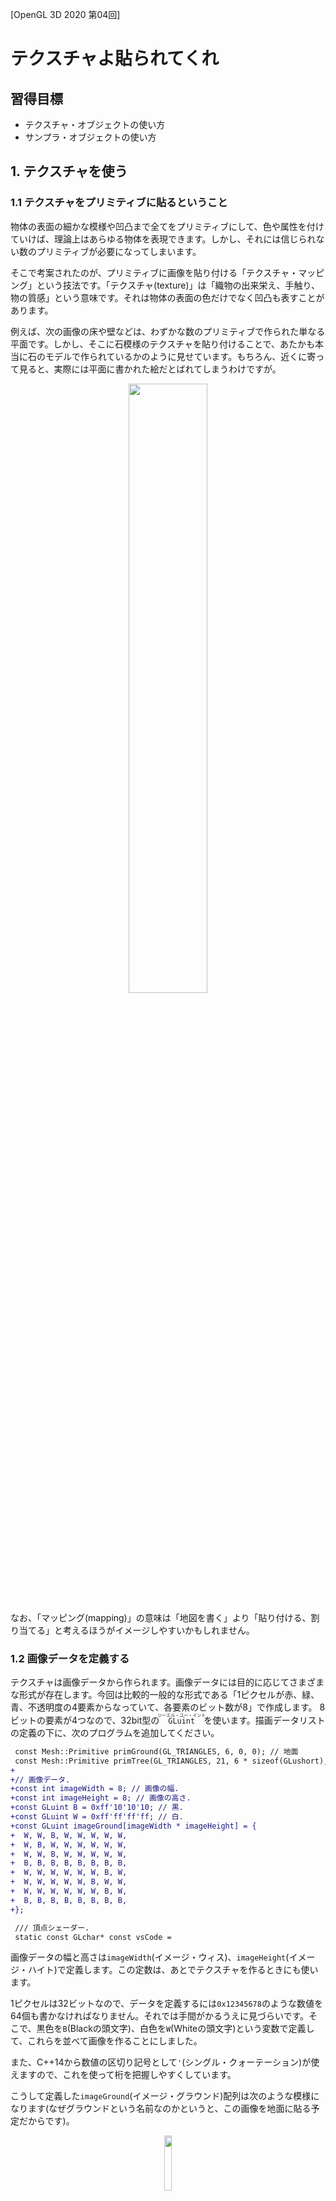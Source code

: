 [OpenGL 3D 2020 第04回]

# テクスチャよ貼られてくれ

## 習得目標

* テクスチャ・オブジェクトの使い方
* サンプラ・オブジェクトの使い方

## 1. テクスチャを使う

### 1.1 テクスチャをプリミティブに貼るということ

物体の表面の細かな模様や凹凸まで全てをプリミティブにして、色や属性を付けていけば、理論上はあらゆる物体を表現できます。しかし、それには信じられない数のプリミティブが必要になってしまいます。

そこで考案されたのが、プリミティブに画像を貼り付ける「テクスチャ・マッピング」という技法です。「テクスチャ(texture)」は「織物の出来栄え、手触り、物の質感」という意味です。それは物体の表面の色だけでなく凹凸も表すことがあります。

例えば、次の画像の床や壁などは、わずかな数のプリミティブで作られた単なる平面です。しかし、そこに石模様のテクスチャを貼り付けることで、あたかも本当に石のモデルで作られているかのように見せています。もちろん、近くに寄って見ると、実際には平面に書かれた絵だとばれてしまうわけですが。

<div style="text-align: center;width: 100%;">
<img src="images/04_textured_image.jpg" style="width:50%; margin-left:auto; margin-right:auto"/>
</div>

なお、「マッピング(mapping)」の意味は「地図を書く」より「貼り付ける、割り当てる」と考えるほうがイメージしやすいかもしれません。

### 1.2 画像データを定義する

テクスチャは画像データから作られます。画像データには目的に応じてさまざまな形式が存在します。今回は比較的一般的な形式である「1ピクセルが赤、緑、青、不透明度の4要素からなっていて、各要素のビット数が8」で作成します。
8ビットの要素が4つなので、32bit型の<ruby>`GLuint`<rt>ジーエル・ユー・イント</rt></rubh>を使います。描画データリストの定義の下に、次のプログラムを追加してください。

```diff
 const Mesh::Primitive primGround(GL_TRIANGLES, 6, 0, 0); // 地面
 const Mesh::Primitive primTree(GL_TRIANGLES, 21, 6 * sizeof(GLushort), 4); // 木
+
+// 画像データ.
+const int imageWidth = 8; // 画像の幅.
+const int imageHeight = 8; // 画像の高さ.
+const GLuint B = 0xff'10'10'10; // 黒.
+const GLuint W = 0xff'ff'ff'ff; // 白.
+const GLuint imageGround[imageWidth * imageHeight] = {
+  W, W, B, W, W, W, W, W,
+  W, B, W, W, W, W, W, W,
+  W, W, B, W, W, W, W, W,
+  B, B, B, B, B, B, B, B,
+  W, W, W, W, W, W, B, W,
+  W, W, W, W, W, B, W, W,
+  W, W, W, W, W, W, B, W,
+  B, B, B, B, B, B, B, B,
+};

 /// 頂点シェーダー.
 static const GLchar* const vsCode =
```

画像データの幅と高さは`imageWidth`(イメージ・ウィス)、`imageHeight`(イメージ・ハイト)で定義します。この定数は、あとでテクスチャを作るときにも使います。

1ピクセルは32ビットなので、データを定義するには`0x12345678`のような数値を64個も書かなければなりません。それでは手間がかるうえに見づらいです。そこで、黒色を`B`(Blackの頭文字)、白色を`W`(Whiteの頭文字)という変数で定義して、これらを並べて画像を作ることにしました。

また、C++14から数値の区切り記号として`'`(シングル・クォーテーション)が使えますので、これを使って桁を把握しやすくしています。

こうして定義した`imageGround`(イメージ・グラウンド)配列は次のような模様になります(なぜグラウンドという名前なのかというと、この画像を地面に貼る予定だからです)。

<div style="text-align: center;width: 100%;">
<img src="images/04_first_texture.png" style="width:15%; margin-left:auto; margin-right:auto"/>
</div>

プログラムの画像データに対して、上下が逆さまになっていることに気づいたでしょうか？　OpenGLの画像データは下から上に向かって定義します。しかし、プログラムでは上から下に向かって書かざるを得ないため、逆さまになってしまいます。

<div style="page-break-after: always"></div>

## 2. テクスチャ作成関数を定義する

### 2.1 <ruby>CreateImage2D<rt>クリエイト・イメージ・ツーディ</rt></ruby>を宣言する

それでは、画像データをテクスチャとして使えるようにしていきましょう。テクスチャを作成する関数は`CreateImage2D`(クリエイト・イメージ・ツーディ)という名前にします。`GLContext.h`を開き、次のプログラムを追加してください。

```diff
 GLuint CreateVertexArray(GLuint vboPosition, GLuint vboColor, GLuint ibo);
 GLuint CreateProgram(GLenum type, const GLchar* code);
 GLuint CreatePipeline(GLuint vp, GLuint fp);
+GLuint CreateImage2D(GLsizei width, GLsizei height, const void* data);

 } // namespace GLContext

 #endif // GLCONTEXT_H_INCLUDED
```

テクスチャの作成にはさまざまな情報が必要ですが、そのすべてを引数で指定するのは現実的ではありません。今回は、画像の幅、画像の高さ、画像データの3つを引数で指定できるようにして、残りの情報は関数の中で設定することにしました。

### 2.2 <ruby>CreateImage2D<rt>クリエイト・イメージ・ツーディ</rt></ruby>を定義する

テクスチャ作成関数は少し長いので、ちょっとずつ実装していきます。最初はコメントと雛形から書いていきましょう。`GLContext.cpp`を開き、`CreatePipeline`関数の定義の下に、次のプログラムを追加してください。

```diff
     glDeleteProgramPipelines(1, &id);
     return 0;
   }
   return id;
 }
+
+/**
+* 2Dテクスチャを作成する.
+*
+* @param width   画像の幅(ピクセル数).
+* @param height  画像の高さ(ピクセル数).
+* @param data    画像データのアドレス.
+*
+* @retval 0以外  作成したテクスチャ・オブジェクトのID.
+* @retval 0      テクスチャの作成に失敗.
+*/
+GLuint CreateImage2D(GLsizei width, GLsizei height, const void* data)
+{
+  GLuint id;
+
+  return id;
+}

 } // namespace GLContext
```

それではテクスチャ作成プログラムを書いていきましょう。テクスチャの作成は以下の4つの手順で行います。

1. テクスチャ・オブジェクトを作成する。
2. テクスチャ用のGPUメモリを確保する。
3. テクスチャデータをGPUメモリにコピーする。
4. テクスチャのパラメータを設定する。

`1.`の「テクスチャ・オブジェクトの作成」は、`glCreateTextures`(ジーエル・クリエイト・テクスチャーズ)関数で行います。`2.`の「GPUメモリの確保」は、`glTextureStorage2D`(ジーエル・テクスチャ・ストレージ・ツーディ)関数で行います。`CreateImage2D`関数の定義に次のプログラムを追加してください。

```diff
 GLuint CreateImage2D(GLsizei width, GLsizei height, const void* data)
 {
   GLuint id;
+
+  // テクスチャ・オブジェクトを作成し、GPUメモリを確保する.
+  glCreateTextures(GL_TEXTURE_2D, 1, &id);
+  glTextureStorage2D(id, 1, GL_RGBA8, width, height);

   return id;
 }
```

<p><code class="tnmai_code"><strong>【書式】</strong><br>
void glCreateTextures(テクスチャの種類, 作成する数,<br>
&emsp;テクスチャ・オブジェクトIDを格納する変数のアドレス);
</code></p>

`glCreateTextures`は指定した種類のテクスチャ・オブジェクトを作成します。`glCreateBuffers`や`glCreateVertexArrays`などと同じく、一度に複数のオブジェクトを作成できます。

テクスチャの種類には様々なものが指定できますが、本テキストで使うテクスチャの種類は`GL_TEXTURE_2D`だけです。よく使われるテクスチャの種類を以下に示します。

定数名|内容
---|---
<ruby>GL_TEXTURE_1D<rt>ジーエル・テクスチャ・ワンディ</rt></rubh>|一次元画像
<ruby>GL_TEXTURE_2D<rt>ジーエル・テクスチャ・ツーディ</rt></rubh>|二次元画像
<ruby>GL_TEXTURE_3D<rt>ジーエル・テクスチャ・スリーディ</rt></rubh>|三次元画像
<ruby>GL_TEXTURE_CUBE_MAP<rt>ジーエル・テクスチャ・キューブ・マップ</rt></rubh>|キューブマップ画像
<ruby>GL_TEXTURE_2D_ARRAY<rt>ジーエル・テクスチャ・ツーディ・アレイ</rt></rubh>|二次元画像の配列
<ruby>GL_TEXTURE_BUFFER<rt>ジーエル・テクスチャ・バッファ</rt></rubh>|数値を格納するテクスチャ

テクスチャにはここに挙げた以外にも様々な種類があります。詳しくは`https://www.khronos.org/opengl/wiki/Texture#Theory`を参照してください。

<p><code class="tnmai_code"><strong>【書式】</strong><br>
void glTextureStorage2D(テクスチャ・オブジェクトID, 作成するレベル数,<br>
&emsp;内部イメージ形式, テクスチャの幅, テクスチャの高さ);
</code></p>

`glTextureStorage2D`はGPUメモリを確保し、テクスチャ・オブジェクトに割り当てます。必要なメモリ量は引数から自動的に計算されます。

「作成するレベル数」は、テクスチャが持つ「ミップマップ・レベルの枚数」です。ミップマップ(MIP map)というのは「オブジェクトとカメラの距離に応じて大きさの違うテクスチャを使い分ける機能」のことです。

プリミティブが遠くに表示される場合、そこに貼り付けた画像も縮小されます。しかし、画像の縮小はとても時間のかかる処理なので、ゲームなどでは使い物になりません。

しかし、実際のGPUは確かに非常に素早く縮小をやってのけています。実は、GPUは1/2の縮小までなら高速かつ正しく縮小できるように作られているのです。そのかわり、1/2より小さくなる場合は縮小っぽく見える処理でごまかします。そのため、あまり綺麗な見た目にはなりません。

MIPMAPは、事前に1/2, 1/4, 1/8,...のサイズに縮小した画像を用意しておくことで、どんなサイズでも正確に縮小できるようにします。また、遠距離の物体に対して巨大なテクスチャを読み込む必要がなくなるため、GPUが処理に使う時間も短くなります。

MIPMAPはレベル0が最も距離が近い場合で、数字が大きくなるほどより遠い場合に使われるテクスチャとなります。レベルの最大値はハードウェアやドライバによって違いますが、8か16が多いです。

>**【MIPってどういう意味？】**<br>
>MIPはラテン語の「*multum in parvo*」の略称です。これは「小さな入れ物に、たくさんの物が入っている」というような意味だそうです。

「内部イメージ形式」は、画像データがどのようにGPUメモリに格納されるかを指定します。よく使われる形式を以下に示します。

定数名|意味
:-:|---
<ruby>GL_R8<rt>ジーエル・アール・はち</rt></ruby>|8bitの赤成分のみ
<ruby>GL_RGBA8<rt>ジーエル・アールジービーエー・はち</rt></ruby>|それぞれ8bitの赤緑青および透明度の4成分
<ruby>GL_RGBA16F<rt>ジーエル・アールジービーエー・じゅうろく・エフ</rt></ruby>|それぞれ16bit浮動小数点数の赤緑青および透明度の4成分
<ruby>GL_RGB565<rt>ジーエル・アールジービー・ごーろくご</rt></ruby>|5bitの赤、6bitの緑、5bitの青の3成分

なお、一部の色成分だけを格納する形式を指定した場合、格納されない色成分を読み出した結果は0になります。例えば`GL_R8`を指定すると、赤成分だけを持つテクスチャが作られます。このテクスチャから緑や青成分を読み出すと、常に`0.0`になるということです。

`GL_R8`は、白黒画像を扱うために使われます。赤い画像を扱えないわけではありませんが、`GL_G8`や`GL_B8`がなく、`GL_RG8`があることからも、`GL_R8`が単に1成分の画像を表していることが分かるでしょう。また、現実の世界では真っ赤に見えるものでも、わずかに他の色成分が混じっています。そのため、赤い物体であっても`GL_RGBA8`などのほうが適しています。

その他のさまざまな内部イメージ形式について、詳しくは`https://www.khronos.org/opengl/wiki/Image_Format`を参照してください。

「テクスチャの幅」と「テクスチャの高さ」は、テクスチャの縦と横のピクセル数です。今回は画像と同じにしています。最小値は`1`です。最大値は実行環境によって違いますが、OpenGL 4.0までは少なくとも`1024`、OpenGL 4.1以降は少なくとも`16384`が保証されています。

>**【数字の英語読みと日本語読み】**<br>
>英語のほうが発音が長くなる傾向があるため、数字部分に限っては日本語で読まれることが多いです。しかし、1D,2D,3Dについては、慣習的にワンディ、ツーディ、スリーディと発音されることが多いようです。とはいえ、いちディ、にーディ、さんディでも全く問題はありません。要は相手に通じればいいのです。

### 2.3 GPUメモリに画像データを転送する

テクスチャ・オブジェクトを作成しGPUメモリを確保したら、そこに画像データを転送します。これには`glTextureSubImage2D`(ジーエル・テクスチャ・サブ・イメージ・ツーディ)関数を使います。

```diff
   // テクスチャ・オブジェクトを作成し、GPUメモリを確保する.
   glCreateTextures(GL_TEXTURE_2D, 1, &id);
   glTextureStorage2D(id, 1, GL_RGBA8, width, height);
+
+  // GPUメモリにデータを転送する.
+  glTextureSubImage2D(id, 0, 0, 0, width, height, GL_RGBA, GL_UNSIGNED_BYTE, data);
+  const GLenum result = glGetError();
+  if (result != GL_NO_ERROR) {
+    std::cerr << "[エラー]" << __func__ << "テクスチャの作成に失敗\n";
+    glDeleteTextures(1, &id);
+    return 0;
+  }

   return id;
 }
```

<p><code class="tnmai_code"><strong>【書式】</strong><br>
void glTextureSubImage2D(テクスチャ・オブジェクトID, 転送先レベル,<br>
&emsp;転送先X座標, 転送先Y座標, 転送データの幅, 転送データの高さ,<br>
&emsp;ピクセル形式, データの型, データのアドレス);
</code></p>

やたらとたくさんの引数を持つ関数ですが、言っていることは「「幅、高さ、画像形式、データの型」で定義されたデータを、テクスチャの「レベル、転送先X, Y座標」の位置にコピーせよ」という意味です。

例えば`glTextureStorage2D(id, 4, GL_RGBA8, 800, 600);`という引数でGPUメモリを確保したとします(緑の四角)。そこに`glTextureSubImage2D(id, 0, 200, 50, 500, 400, GL_RGBA, GL_UNSIGNED_BYTE, data);`という引数でデータを転送した場合、そのデータは下図のように転送されます(赤の四角)。

<div style="text-align: center;width: 100%;">
<img src="images/04_gltexturesubimage2d.png" style="width:60%; margin-left:auto; margin-right:auto"/>
<div>[800x600のテクスチャの(200, 50)の位置に、500x400の画像を転送]</div>
</div>

「ピクセル形式」はデータに格納されている「色の種類と順序」を指定します。例えば、赤緑青の順で成分が格納されている場合は`GL_RGB`(ジーエル・アールジービー)を指定します。赤成分のみのデータの場合は`GL_RED`(ジーエル・レッド)を指定します。詳しくは`https://www.khronos.org/opengl/wiki/Pixel_Transfer#Pixel_format`を参照してください。

ピクセル形式と内部イメージ形式が異なる場合、OpenGLはピクセル形式を内部イメージ形式に変換してGPUメモリにコピーします。

>**【内部イメージ形式とピクセル形式、似て非なるもの】**<br>
>「ピクセル形式」は、GPUメモリを確保するときに出てきた「内部イメージ形式」とよく似ています。しかし、両者はまったく異なる意味で使われます。間違えやすいので注意してください。とはいえ、多くの場合はほぼ同じ形式を指定することになります。<br>
>また、歴史的な理由で内部イメージ形式には、ピクセル形式と同じ定数を指定することが出来てしまいます。しかし、内部イメージ形式には常に`GL_RGBA8`のように末尾にサイズの付いた定数(あるいは圧縮形式の定数)を使ってください。そうすれば、ピクセル形式と混同することを避けられるでしょう。

「データの型」という引数は、転送元の(CPUメモリにある)画像が、どのように色を格納しているかを指定します。基本的には「各色成分の大きさ」を指定しますが、特殊な格納形式の場合は対応する定数を指定します。

例えば画像データの色成分が各色8ビット(=1バイト)で格納されている(一般的な画像の)場合、`GL_UNSIGNED_BYTE`を指定します。色成分が各色5ビットで、それを16ビット(=2バイト)に結合した値が格納されている場合は、`GL_UNSIGNED_SHORT_5_5_5_1`を指定します。詳しくは`https://www.khronos.org/opengl/wiki/Pixel_Transfer#Pixel_type`を参照してください。

データを転送したあとは、`glGetError`関数でエラーチェックを行います。エラー自体はデバッグ出力機能で検出できますが、エラーの有無で処理を分けたいときは自分で調べる必要があります。

`glGetError`は、エラーがなければ`GL_NO_ERROR`を返します。ということは、エラーが起きたときは「それ以外」が返されるわけです。だから、`result != GL_NO_ERROR`の場合にエラー処理を行うようにしています。

エラーが起きたときは、作成したテクスチャ・オブジェクトを削除しなくてはなりません。これには`glDeleteTextures`(ジーエル・デリート・テクスチャーズ)関数を使います。

<p><code class="tnmai_code"><strong>【書式】</strong><br>
void glDeleteTextures(削除する数,<br>
&emsp;テクスチャ・オブジェクトIDを格納する変数のアドレス);
</code></p>

テクスチャを削除したら`0`を返して終了します。バッファ・オブジェクトと同様に、`0`は「テクスチャ・オブジェクトがない」ことを示すからです。

これで`CreateImage2D`関数は完成です。

>**【デフォルト・テクスチャに手を出すな！】**<br>
>実は、テクスチャ・オブジェクトID`0`には、OpenGLを初期化したときに自動的にテクスチャ・オブジェクトが割り当てられます(このテクスチャのことを「デフォルト・テクスチャ」といいます)。ですから厳密には「オブジェクトがない」という状態はありえません。デフォルト・テクスチャは、プリミティブごとにひとつのテクスチャしか使えなかったOpenGL 1.0時代の名残です。<br>
>デフォルト・テクスチャは特別扱いされていて、`glDeleteTextures`でも削除できません。また、他の`glCreate`系関数と同様に、`glCreateTextures`関数も絶対に`0`を返しません。しかし、それ以外はあらゆる操作を受け付けます。`0`を「テクスチャが設定されていないことを示す数値」として適切に使うために、デフォルト・テクスチャに何かを設定するべきではありません。

<div style="page-break-after: always"></div>

## 3. テクスチャの表示

### 3.1 テクスチャオブジェクトを作成する

`CreateImage2D`を使ってテクスチャオブジェクトを作成していきます。`uniform`変数`matMVP`の位置を定義するプログラムの下に、次のプログラムを追加してください。

```diff
   // uniform変数の位置.
   const GLint locMatMVP = 0;
+
+  const GLuint texGround =
+    GLContext::CreateImage2D(imageWidth, imageHeight, imageGround);
+  if (!texGround) {
+    return 1;
+  }

   // メインループ.
   while (!glfwWindowShouldClose(window)) {
```

地面用のテクスチャにする予定なので、変数名は`texGround`(テックス・グラウンド)としました。これでテクスチャオブジェクトの作成は完了です。

### 3.2 テクスチャオブジェクトを削除する

作成したテクスチャオブジェクトは、不要になったら削除しなければなりません。後始末をするプログラムに、次のプログラムを追加してください。

```diff
     glfwSwapBuffers(window);
   }

   // 後始末.
+  glDeleteTextures(1, &texGround);
   glDeleteProgramPipelines(1, &pipeline);
   glDeleteProgram(fp);
   glDeleteProgram(vp);
```

テクスチャオブジェクトを削除するには、`CreateImage2D`関数でも使った`glDeleteTextures`を使います。

### 3.4 サンプラとテクスチャ・イメージ・ユニット

OpenGLは作成したテクスチャオブジェクトを自動的に使ってくれたりはしません。テクスチャを使うようにシェーダを書き換える必要があります。`GLSL`でテクスチャを扱うには、テクスチャを選択する`sampler`(サンプラ)型と、テクスチャから色を取得する`texture`(テクスチャ)関数を使います。

テクスチャの種類に応じてさまざまなサンプラが存在します。今回扱うのは2Dテクスチャなので、`sampler2D`(サンプラ・ツーディ)を使います。1Dテクスチャなら`sampler1D`、3Dテクスチャなら`sampler3D`というように、テクスチャの種類によって使えるサンプラ型が決められています。間違ったサンプラ型を指定するとテクスチャを読み込めません。

サンプラ変数の名前は`texColor`(テックス・カラー)とします(`tex`は`texture`の短縮形)。それでは、フラグメント・シェーダに次のプログラムを追加してください。

```diff
 static const GLchar* const fsCode =
   "#version 450 \n"
   "layout(location=0) in vec4 inColor; \n"
   "out vec4 fragColor; \n"
+  "layout(binding=0) uniform sampler2D texColor; \n"
   "void main() { \n"
-  "  fragColor = inColor; \n"
+  "  fragColor = inColor * texture(texColor, gl_FragCoord.xy * 0.01); \n"
   "}";
```

サンプラは`uniform`変数でなければなりません。また、レイアウト修飾子には、`location`ではなく`binding`(バインディング)修飾子を書きます。`binding`修飾子は「テクスチャ・イメージ・ユニット」のユニット番号を指定します。

「テクスチャ・イメージ・ユニット」はOpenGLコンテキストの一部で、テクスチャとサンプラの割り当てを管理しています。サンプラ、テクスチャ、そしてテクスチャ・イメージ・ユニットは次の図のように接続されます。

<div style="text-align: center;width: 100%;">
<img src="images/04_texture_image_unit.png" style="width:66%; margin-left:auto; margin-right:auto"/>
</div>

この図では、テクスチャAはユニット0を通じてサンプラXに割り当てられ、テクスチャBはユニット4を通じてサンプラYに割り当てられます。同様に、テクスチャCとサンプラZはユニット1を通じてつながっています。

同じテクスチャを複数のユニットに割り当てることができます。また、同じユニットに複数のサンプラを割り当てることもできます。例えば、テクスチャAをユニット0とユニット1に割り当て、ユニット0にはサンプラXとZを、ユニット1にはサンプラYを割り当てる、ということも可能です。

### 3.5 テクスチャから色を読み取る

<p><code class="tnmai_code"><strong>【書式】</strong><br>
vec4 texture(サンプラ, テクスチャ座標);
</code></p>

`texture`関数は、「サンプラ」に割り当てられたテクスチャから、「テクスチャ座標」の位置にある色を読み取ります。テクスチャ座標には`gl_FragCoord`(ジーエル・フラグ・コード)変数を使います。

`gl_FragCoord`は`vec4`型の`in`変数で、`gl_Position`と同じく`GLSL`で用途が決められています。この変数は`GLSL`が自動的に定義してくれるので、`gl_Position`のように自分で定義する必要はありません。

`gl_FragCoord`には、スクリーン座標系においてピクセルが描かれる位置が格納されます。スクリーン座標系なので原点(0, 0)は左下、画面サイズは1280x720なので右上が(1279, 719)になります。

#### スウィズリング

`vec4`など`GLSL`のベクトル型には「スウィズリング」という機能があります。`.`(ピリオド)に続いて`x`, `y`, `z`, `w`を書くことで、一部の要素だけを取り出したり、順序を入れ替えて取り出すことができます。上記のプログラムでは`gl_FragCoord`変数をテクスチャ座標として使うために、xy要素を2要素ベクトル(つまり`vec2`型)として取り出しています。

#### ベクトルの乗算

ベクトル型の乗算は、以下に示すように、お互いの要素を個別に乗算した結果になります。

>  ```c++
>  vec4 a = vec4(1, 2, 3, 4);
>  vec4 b = vec4(8, 7, 6, 5);
>  vec4 c = a * b;
>  vec4 d;
>  d.x = a.x * b.x;
>  d.y = a.y * b.y;
>  d.z = a.z * b.z;
>  d.w = a.w * b.w;
>  //この時点で変数cとdの値は等しい
>  ```

乗算だけでなく四則演算は全てこのルールで動作します。上記のプログラムでは、頂点カラーとテクスチャカラーを合成するために乗算を使っています。

### 3.7 テクスチャをテクスチャ・イメージ・ユニットに割り当てる

テクスチャを表示するための最後の仕事は、テクスチャをテクスチャ・イメージ・ユニットに割り当てる作業です。地面を表示するプログラムに、次のプログラムを追加してください。

```diff
     // 地面を描画.
     {
       const glm::mat4 matModel = glm::mat4(1);
       const glm::mat4 matMVP = matProj * matView * matModel;
       glProgramUniformMatrix4fv(vp, locMatMVP, 1, GL_FALSE, &matMVP[0][0]);
+      glBindTextureUnit(0, texGround);
       primGround.Draw();
     }
```

<p><code class="tnmai_code"><strong>【書式】</strong><br>
void glBindTextureUnit(ユニット番号, テクスチャオブジェクトID);
</code></p>

`glBindTextureUnit`関数を使うと、指定したテクスチャを「ユニット番号」に対応するテクスチャ・イメージ・ユニットに割り当てます。

プログラムが書けたらビルドして実行してください。以下ような画像が表示されたら成功です。

<div style="text-align: center;width: 100%;">
<img src="images/04_result_1.png" style="width:50%; margin-left:auto; margin-right:auto"/>
</div>

>**【同時に使えるテクスチャの数】**<br>
>テクスチャ・イメージ・ユニットの数には限りがあります。さらに、シェーダステージごとに使える数の制限があります。OpenGL 4.1以上のバージョンでは、フラグメント・シェーダでは少なくとも16個のユニットが使えることになっています(しかし、世の中には4.1対応を謳っているにもかかわらず、ユニット数が15個以下のGPUが存在します。もちろん、もっとたくさん使えるGPUもあります)。この制限を超える数のテクスチャを使うときは、プログラムで適宜テクスチャを割り当て直さなくてはなりません。

### 3.8 テクスチャの割り当てを解除する

テクスチャを使い終わったら、すみやかに割り当てを解除しなければなりません。プリミティブを描画するたびに、割り当てられている全てのテクスチャに対して読み込み準備作業が発生するからです。これは、シェーダがそのテクスチャを使わなくても発生します。

問題は、読み込み準備作業にわずかとはいえ時間が必要なことです。その時間分は描画性能が低下します。そのため、使わないテクスチャ・イメージ・ユニットからは割り当てを解除しておきます。

テクスチャの割り当てを解除するには`glBindTextureUnit`関数のテクスチャオブジェクトIDに`0`を指定します。地面を描画するプログラムの下に、次のプログラムを追加してください。

```diff
       glProgramUniformMatrix4fv(vp, locMatMVP, 1, GL_FALSE, &matMVP[0][0]);
       glBindTextureUnit(0, texGround);
       primGround.Draw();
     }

+    glBindTextureUnit(0, 0);
     glBindProgramPileline(0);
     glBindVertexArray(0);
```

プログラムが書けたらビルドして実行してください。次のような画像が表示されたら解除成功です。

<div style="text-align: center;width: 100%;">
<img src="images/04_result_2.png" style="width:50%; margin-left:auto; margin-right:auto"/>
</div>

木が真っ黒になったのは、テクスチャの割り当てが解除されたからです。これまでは、地面に貼ったテクスチャが意図せず木にも使われていただけだったのです。

<div style="border:solid 1px; background:#f0e4cd; margin: 1rem; padding: 1rem; border-radius: 10px">
<strong>【課題01】</strong><br>
木のための画像データを定義しなさい。配列変数の名前は<code>imageTree</code>としてください。
</div>

<div style="border:solid 1px; background:#f0e4cd; margin: 1rem; padding: 1rem; border-radius: 10px">
<strong>【課題02】</strong><br>
課題01で作成した<code>imageTree</code>からテクスチャオブジェクトを作成しなさい。テクスチャオブジェクトの変数名は<code>texTree</code>としてください。
</div>

<div style="border:solid 1px; background:#f0e4cd; margin: 1rem; padding: 1rem; border-radius: 10px">
<strong>【課題03】</strong><br>
課題02で作成した<cod>texTree</code>を木のテクスチャとして設定しなさい。割り当ての解除は不要です。
</div>

<div style="page-break-after: always"></div>

## 4. テクスチャ座標

### 4.1 テクスチャ座標を定義する

とりあえずは画像を表示できましたね。しかし、思っていたのとは違った見え方だったのではないでしょうか？　普通はこう、画像が地面と一緒になって回るような…。その理由は、プリミティブに「テクスチャ座標」を用意していなかったからです。

プリミティブにテクスチャを貼り付けるには、頂点にテクスチャ内の位置を割り当てなければなりません。これを「テクスチャ座標」といいます。現在の頂点データにはテクスチャ座標がありませんので、追加していきましょう。

二次元画像の場合、当然ですがテクスチャ座標も二次元になります。テクスチャ座標は「テクスチャ座標系」で指定します。OpenGLのテクスチャ座標系は、画像の左下が原点(0,0)で画像の右上が(1,1)になっています。

<div style="text-align: center;width: 100%;">
<img src="images/04_texture_coordinates.png" style="width:33%; margin-left:auto; margin-right:auto"/>
</div>

テクスチャ座標系の各軸は、`U, V`または`S, T`と呼ばれます(`X, Y`ではありません)。そのためテクスチャ座標は「UV座標」とか「ST座標」と呼ばれます。呼び方が違うだけで`UV`も`ST`も、`XY`と同じ2D座標です。そのため、実際のプログラムでは全て2Dベクトルとして扱います。

それでは、色データの定義の下に、次のプログラムを追加してください。

```diff
   {1.0f, 1.0f, 1.0f, 1.0f},
 };
+
+/// テクスチャ座標データ.
+const glm::vec2 texcoords[] = {
+  // 地面
+  { 0.0f, 0.0f},
+  { 1.0f, 0.0f},
+  { 1.0f, 1.0f},
+  { 0.0f, 1.0f},
+
+  // 木
+  { 0.0f, 1.0f},
+  { 0.0f, 0.0f},
+  { 0.5f, 0.0f},
+  { 1.0f, 0.0f},
+  { 0.0f, 1.0f},
+  { 0.0f, 0.0f},
+  { 0.5f, 0.0f},
+  { 1.0f, 0.0f},
+};

 /// インデックスデータ.
 const GLushort indices[] = {
```

テクスチャ座標は二次元ベクトルなので`glm::vec2`(ジーエルエム・ベク・ツー)型の配列になります。変数名は`texcoords`(テックス・コーズ)とします。これは`texture coordinates`(テクスチャ・コーディネーツ、「テクスチャ座標」という意味)という単語を短縮したものです。

なお、本来は他のモデルの頂点データにもテクスチャ座標を追加しなければなりませんが、手間がかかるのでとりあえず地面と木だけ設定しています。設定していない頂点のテクスチャ座標は(0, 0)になります。

>**【OpenGLのテクスチャ座標系はなぜSTなのか】**<br>
>OpenGLが`ST`を選んだ本当の理由は分かりません。そもそもテクスチャ座標系の軸の名前が`UV`や`ST`なのは、頂点座標との混同を避けるためです。`UV`については、頂点座標が`W`,`X`,`Y`,`Z`の4つを使っているので、その直前の文字が選ばれたと言われています。DirectXなど多くのシステムでは`UV`が使われています。<br>
>`ST`の由来は不明です。数学では平面上の座標を`r=r0+S*w+T*v`で表すから、という話があります。初期のOpenGLは学術的な利用が多かったので、その分野に関わる人間ならひと目で意味が分かる文字を選んだ、というのが根拠です。<br>
>また、OpenGLでは「エバリュエータ」と呼ばれる機能(現在は廃止)の座標に`U`と`V`を割り当てていました。これとの重複を避けるため、という理由もあったようです。<br>
>文献によっては「`ST`は`UV`を正規化した値(`S=U/テクスチャの幅`, `T=V/テクスチャの高さ`)」と説明されることもあります。実際、確かにOpenGLの`ST`は正規化されています。しかし、`UV`が正規化されていない値だという仕様は見当たりませんし、DirectXの`UV`は正規化されています。

### 4.2 テクスチャ座標をVAOに追加できるようにする

続いて、テクスチャ座標データを`VAO`に設定できるようにします。`GLContext.h`を開き、`CreateVertexArray`関数の宣言を次のように書き換えてください。

```diff
 namespace GLContext {

 GLuint CreateBuffer(GLsizeiptr size, const GLvoid* data);
-GLuint CreateVertexArray(GLuint vboPosition, GLuint vboColor, GLuint ibo);
+GLuint CreateVertexArray(GLuint vboPosition, GLuint vboColor,
+  GLuint vboTexcoord, GLuint ibo);
 GLuint CreateProgram(GLenum type, const GLchar* code);
 GLuint CreatePipeline(GLuint vp, GLuint fp);
 GLuint CreateImage2D(GLsizei width, GLsizei height, const void* data);
```

定義のほうにも引数を追加しましょう。`GLContext.cpp`を開き、次のインクルード文を追加してください。

```diff
 * @file GLContext.cpp
 */
 #include "GLContext.h"
+#include <glm/vec2.hpp>
 #include <vector>
 #include <iostream>
```

`vec2.hpp`は、`glm::vec2`型に関する宣言だけを含むヘッダファイルです。次に、`CreateVertexArray`関数の定義を次のように書き換えてください。

```diff
 * @param vboPosition VAOに関連付けられる座標データ.
 * @param vboColor    VAOに関連付けられるカラーデータ.
+* @param vboTexcoord VAOに関連付けられるテクスチャ座標データ.
 * @param ibo         VAOに関連付けられるインデックスデータ.
 *
 * @return 作成したVAO.
 */
-GLuint CreateVertexArray(GLuint vboPosition, GLuint vboColor, GLuint ibo)
+GLuint CreateVertexArray(GLuint vboPosition, GLuint vboColor,
+  GLuint vboTexcoord, GLuint ibo)
 {
-  if (!vboPosition || !vboColor || !ibo) {
+  if (!vboPosition || !vboColor || !vboTexcoord || !ibo) {
     return 0;
   }
```

続いて、空いている頂点アトリビュートにテクスチャ座標データを設定します。`0`と`1`は使用済みなので`2`番のアトリビュートを使うことにします。それから、空いているバインディング・ポイントを使ってテクスチャ座標データを頂点アトリビュートに割り当てます。アトリビュートと同じく2番のバインディング・ポイントを使うことにします。

それでは、`vboColor`をバインディング・ポイントに割り当てるプログラムの下に、次のプログラムを追加してください。

```diff
   glVertexArrayAttribBinding(id, colorIndex, colorBindingIndex);
   glVertexArrayVertexBuffer(id, colorBindingIndex, vboColor, 0, sizeof(Color));
+
+  const GLuint texcoordIndex = 2;
+  const GLuint texcoordBindingIndex = 2;
+  glEnableVertexArrayAttrib(id, texcoordIndex);
+  glVertexArrayAttribFormat(id, texcoordIndex, 2, GL_FLOAT, GL_FALSE, 0);
+  glVertexArrayAttribBinding(id,texcoordIndex, texcoordBindingIndex);
+  glVertexArrayVertexBuffer(
+    id, texcoordBindingIndex, vboTexcoord, 0, sizeof(glm::vec2));

   glVertexArrayElementBuffer(id, ibo);

   return id;
```

さきほど`vec2.h`をインクルードしたのは、`GlVertexArrayVertexBuffer`関数に設定する「要素間の距離」の計算で使うためです。各関数については第02回のテキストを参照してください。

### 4.3 バッファオブジェクトをVAOに設定する

`Main.cpp`に戻り、テクスチャ座標データからバッファオブジェクトを作成します。`VAO`を作成するプログラムを、次のように変更してください。

```diff
   // VAOを作成する.
   const GLuint positionBuffer = GLContext::CreateBuffer(sizeof(positions), positions);
   const GLuint colorBuffer = GLContext::CreateBuffer(sizeof(colors), colors);
+  const GLuint texcoordBuffer = GLContext::CreateBuffer(sizeof(texcoords), texcoords);
   const GLuint ibo = GLContext::CreateBuffer(sizeof(indices), indices);
-  const GLuint vao = GLContext::CreateVertexArray(positionBuffer, colorBuffer, ibo);
+  const GLuint vao = GLContext::CreateVertexArray(positionBuffer, colorBuffer,
+    texcoordBuffer, ibo);
   if (!vao) {
     return 1;
   }
```

作成したバッファオブジェクトは、不要になったら削除しなくてはならないのでした。後始末をしている部分に、次のプログラムを追加してください。

```diff
   glDeleteBuffers(1, &ibo);
   glDeleteBuffers(1, &vboColor);
   glDeleteBuffers(1, &vboPosition);
+  glDeleteBuffers(1, &vboTexcoord);

   // GLFWの終了.
   glfwTerminate();
```

### 4.4 頂点シェーダにテクスチャ座標を送る

テクスチャ座標データを用意して`VAO`に設定したので、そのデータを使うようにシェーダを書きかえましょう。頂点データは頂点シェーダに送られますので、まずはこちらから対応していきます。`Main.cpp`を開き、頂点シェーダに次のプログラムを追加してください。

```diff
 static const GLchar* const vsCode =
   "#version 450 \n"
   "layout(location=0) in vec3 vPosition; \n"
   "layout(location=1) in vec4 vColor; \n"
+  "layout(location=2) in vec2 vTexcoord; \n"
   "layout(location=0) out vec4 outColor; \n"
+  "layout(location=1) out vec2 outTexcoord; \n"
   "out gl_PerVertex { \n"
   "  vec4 gl_Position; \n"
   "}; \n"
   "layout(location=0) uniform mat4 matMVP; \n"
   "void main() { \n"
   "  outColor = vColor; \n"
+  "  outTexcoord = vTexcoord; \n"
   "  gl_Position = matMVP * vec4(vPosition, 1.0); \n"
   "}";
```

バーテックス・プラーによって読み取られたテクスチャ座標は、`in`変数である`vTexcoord`(ブイ・テックスコード)に格納されます。なぜなら、テクスチャ座標のバインディング・ポイントに`2`を指定したからです。

そして、シェーダプログラムでは、これを`outTexcoord`(アウト・テックスコード)変数に代入します。`outTexcoord`は`out`変数で、ロケーション番号は`1`です。そのため、この変数に代入した値はフラグメント・シェーダの1番目の入力変数に送られます。

### 4.5 フラグメントシェーダでテクスチャ座標を使う

フラグメントシェーダのほうにもテクスチャ座標を追加しましょう。フラグメントシェーダに次のプログラムを追加してください。

```diff
 static const GLchar* const fsCode =
   "#version 450 \n"
   "layout(location=0) in vec4 inColor; \n"
+  "layout(location=1) in vec2 inTexcoord; \n"
   "layout(binding=0) uniform sampler2D texColor; \n"
   "out vec4 fragColor; \n"
   "void main() { \n"
-  "  fragColor = inColor * texture(texColor, gl_FragCoord.xy * 0.01); \n"
+  "  fragColor = inColor * texture(texColor, inTexcoord); \n"
   "}";
```

上記のプログラムでは、1番の入力変数にテクスチャ座標を受け取り、それを`texture`関数の引数として使っています。これで、頂点のテクスチャ座標を元にしてテクスチャが貼られるようになります。プログラムが書けたらビルドして実行してください。テクスチャが地面と一緒になって回転していたら成功です。

<div style="text-align: center;width: 100%;">
<img src="images/04_result_3.png" style="width:50%; margin-left:auto; margin-right:auto"/>
</div>

<div style="page-break-after: always"></div>

## 5. サンプラ・オブジェクト

### 5.1 ラップ・モード

下の画像の赤で囲んだ部分に注目してください。奥側は少し暗く、手前側は少し明るくなっていますね。

<div style="text-align: center;width: 100%;">
<img src="images/04_color_leak_from_the_other_side.png" style="width:50%; margin-left:auto; margin-right:auto"/>
</div>

しかし、画像データは下の形だったはずです。赤で囲んだ部分は白と黒で、上の画像のように色がついたりはしていません。

<div style="text-align: center;width: 100%;">
<img src="images/04_where_is_leaking_color_from.png" style="width:15%; margin-left:auto; margin-right:auto"/>
</div>

画像の端の色が変わるのは、画像データ外の部分をGPUが作り出しているからです。画像に対応するテクスチャ座標は0.0～1.0の範囲だけです。その外側がどうなっているかはGPUが決めています。

GPUによって作り出される部分は、「ラップ・パラメータ」で指定することができます。ラップ・パラメータには以下の5種類が指定できます。各画像の赤い枠の中が画像データ、外がGPUの作り出すデータです。

<div style="text-align: center;width: 100%;">
<img src="images/04_texture_wrap_mode_list.png" style="width:80%; margin-left:auto; margin-right:auto"/>
</div>

最初、ラップ・パラメータには一番左の`GL_REPEAT`(ジーエル・リピート)が設定されています。赤枠のすぐ上は白、すぐ下は黒なのが分かるでしょう。

後述しますが、GPUは画像を拡大・縮小するとき、色がなめらかに変わっていくように周囲の色を混ぜ合わせます。だから、白と黒が混ざって薄くなったり濃くなったりしたわけです。

### 5.2 サンプラ・オブジェクト作成関数を定義する

ラップ・パラメータの指定には「サンプラ・オブジェクト」というものを使います。まずはサンプラオブジェクトを作成する関数を作りましょう。関数名は`CreateSampler`(クリエイト・サンプラ)とします。`GLContext.h`を開き、次のプログラムを追加してください。

```diff
 GLuint CreateProgram(GLenum type, const GLchar* code);
 GLuint CreatePipeline(GLuint vp, GLuint fp);
 GLuint CreateImage2D(GLsizei width, GLsizei height, const void* data);
+GLuint CreateSampler();

 } // namespace GLContext

 #endif // GLCONTEXT_H_INCLUDED
```

続いて`GLContext.cpp`を開き、`CreatePipeline`関数の定義の下に、次のプログラムを追加してください。

```diff
     glDeleteProgramPipelines(1, &id);
     return 0;
   }
   return id;
 }
+
+/**
+* サンプラ・オブジェクトを作成する.
+*
+* @retval 0より大きい 作成したサンプラ・オブジェクト.
+* @retval 0          サンプラ・オブジェクトの作成に失敗.
+*/
+GLuint CreateSampler()
+{
+  GLuint id;
+  return id;
+}

 /**
 * 2Dテクスチャを作成する.
```

 サンプラオブジェクトの作成には`glCreateSamplers`(ジーエル・クリエイト・サンプラーズ)関数を使います。`CreateSampler`関数に次のプログラムを追加してください。

```diff
 GLuint CreateSampler()
 {
   GLuint id;
+  glCreateSamplers(1, &id);
+  if (glGetError() != GL_NO_ERROR) {
+    glDeleteSamplers(1, &id);
+    return 0;
+  }
   return id;
 }
```

<p><code class="tnmai_code"><strong>【書式】</strong><br>
void glCreateSamplers(作成するサンプラの数, サンプラIDを格納する変数のアドレス);
</code></p>

`glCreateSamplers`関数を実行したらエラーチェックを行います。`glGetError`が`GL_NO_ERROR`以外を返した場合、サンプラの作成は失敗です。そのときは`glDeleteSamplers`(ジーエル・デリート・サンプラーズ)関数でサンプラを削除して`0`を返します。

<p><code class="tnmai_code"><strong>【書式】</strong><br>
void glDeleteSamplers(削除するサンプラの数, サンプラIDを格納する変数のアドレス);
</code></p>

これでサンプラを作成する関数は完成です。

### 5.3 サンプラオブジェクトを作る

それではサンプラオブジェクトを使ってみましょう。`Main.cpp`を開き、`uniform`変数の位置を定義するプログラムの下に、次のプログラムを追加してください。

```diff
   // uniform変数の位置.
   const GLint locMatMVP = 0;
+
+  // サンプラ・オブジェクトを作成する.
+  const GLuint sampler = GLContext::CreateSampler();
+  if (!sampler) {
+    return 1;
+  }
+  glSamplerParameteri(sampler, GL_TEXTURE_WRAP_S, GL_CLAMP_TO_EDGE);
+  glSamplerParameteri(sampler, GL_TEXTURE_WRAP_T, GL_CLAMP_TO_EDGE);

   const GLuint texGround =
     GLContext::CreateImage2D(imageWidth, imageHeight, imageGround);
```

ラップ・パラメータを設定するには`glSamplerParameteri`(ジーエル・サンプラ・パラメータ・アイ)関数を使います。

<p><code class="tnmai_code"><strong>【書式】</strong><br>
void glSmaplerParameteri(サンプラオブジェクトID, パラメータの種類, 設定する値);
</code></p>

* <ruby>**GL_TEXTURE_WRAP_S**<rt>ジーエル・テクスチャ・ラップ・エス</rt></ruby><br>
  <ruby>**GL_TEXTURE_WRAP_T**<rt>ジーエル・テクスチャ・ラップ・ティ</rt></ruby><br>
  0.0未満または1.0以上のテクスチャ座標が指定された場合の、横及び縦方向の座標の扱い方です(OpenGLではテクスチャ座標系の軸を表すのに`X`と`Y`ではなく`S`と`T`を使います)。それぞれ、次の4種類のうちから指定できます。

  ラップモード名|効果
  ---|---
  <ruby>GL_CLAMP_TO_EDGE<rt>ジーエル・クランプ・トゥ・エッジ</rt></ruby> | 0.0未満は0.0、1.0以上は1.0に切り捨てられます。
  <ruby>GL_CLAMP_TO_BORDER<rt>ジーエル・クランプ・トゥ・ボーダー</rt></ruby> | 0.0未満、1.0以上の座標は、全て<ruby>`GL_TEXTURE_BORDER_COLOR`<rt>ジーエル・テクスチャ・ボーダー・カラー</rt></ruby>というパラメータで設定した色になります。
  <ruby>GL_REPEAT<rt>ジーエル・リピート</rt></ruby> | 整数部を無視します。例えば3.5は0.5、-1.3は0.7と同じ扱いになります。
  <ruby>GL_MIRRORED_REPEAT<rt>ジーエル・ミラード・リピート</rt></ruby> | `GL_REPEAT`と同様に整数部を無視しますが、整数部が奇数の場合は`1-小数部`を使います。例えば`2.6`は`0.6`になりますが、`1.6`の場合は`0.4`になります。負数も同様に`-0.3`は`0.3`になり、`-1.3`は`0.7`になります。
  <ruby>GL_MIRROR_CLAMP_TO_EDGE<rt>ジーエル・ミラー・クランプ・トゥ・エッジ</rt></ruby> | **このモードはOpenGL 4.4で追加されました。** -1.0～1.0の範囲は`GL_MIRRORED_REPEAT`と同様に動作し、その外側は`GL_CLAMP_TO_EDGE`のように動作します。

### 5.4 サンプラオブジェクトを削除する

他のオブジェクトと同じく、サンプラオブジェクトも不要になったら削除しなくてはなりません。後始末をするプログラムに、次のプログラムを追加してください。

```diff
   // 後始末.
   glDeleteTextures(1, &texTree);
   glDeleteTextures(1, &texGround);
+  glDeleteSamplers(1, &sampler);
   glDeleteProgramPipelines(1, &pipeline);
   glDeleteProgram(fp);
   glDeleteProgram(vp);
```

### 5.4 サンプラオブジェクトを使う

サンプラオブジェクトを有効にするには`glBindSampler`(ジーエル・バインド・サンプラ)関数を使って「テクスチャ・イメージ・ユニット」に割り当てます。`VAO`を割り当てるプログラムの下に、次のプログラムを追加してください。

```diff
     glBindVertexArray(vao);
     glBindProgramPipeline(pipeline);
+    glBindSampler(0, sampler);

     // 木を描画.
```

描画が終わったらサンプラの割り当てを解除しましょう。テクスチャの割り当てを解除するプログラムの下に、次のプログラムを追加してください。

```diff
       primGround.Draw();
     }

     glBindTextureUnit(0, 0);
+    glBindSampler(0, 0);
     glBindProgramPileline(0);
     glBindVertexArray(0);
```

<p><code class="tnmai_code"><strong>【書式】</strong><br>
void glBindSampler(ユニット番号, サンプラオブジェクトID);
</code></p>

この関数は`glBindTextureUnit`関数のサンプラオブジェクト版です。

プログラムが書けたらビルドして実行してください。下の画像のように、さきほどは暗かったり明るかったりした部分がなくなっていれば成功です。

<div style="text-align: center;width: 100%;">
<img src="images/04_result_4.png" style="width:50%; margin-left:auto; margin-right:auto"/>
</div>

### 5.5 拡大・縮小フィルタ

5.1節で述べたように、画像を拡大・縮小するとき、GPUは色がなめらかに変わっていくように近くの色を混ぜ合わせます。この「拡大・縮小フィルタ」によって、地面の画像がピンボケになっています。

次の図は、フィルタの種類によって色がどう混ぜ合わされるかを示したものです。

<div style="text-align: center;width: 100%;">
<img src="images/04_texture_filter_list.png" style="width:75%; margin-left:auto; margin-right:auto"/>
</div>

中央の画像を見てください。太い線はテクスチャのピクセルを示しています。細い線は実際に描画されるピクセル(フラグメントといいます)を示しています。

`GL_LINEAR`(ジーエル・リニア)は、フラグメントに近い4つのピクセルを選び、フラグメントの中心から各ピクセルの中心までの距離の比率で色を混ぜ合わせます。見て分かるように、これが何も設定していないときの動作です。

一方、`GL_NEAREST`は各フラグメントの中心が指している色だけが使われます。そのため、どれだけ拡大しても色が混ざることはありません。

混ぜ方はこの2通りだけですが、縮小フィルタについてはミップマップに関連してさらにいくつかの設定が存在します。実際にフィルタを設定してみましょう。サンプラオブジェクトを作成するプログラムに、次のプログラムを追加してください。

```diff
   glSamplerParameteri(sampler, GL_TEXTURE_WRAP_S, GL_CLAMP_TO_EDGE);
   glSamplerParameteri(sampler, GL_TEXTURE_WRAP_T, GL_CLAMP_TO_EDGE);
+  glSamplerParameteri(sampler, GL_TEXTURE_MIN_FILTER, GL_NEAREST_MIPMAP_NEAREST);
+  glSamplerParameteri(sampler, GL_TEXTURE_MAG_FILTER, GL_NEAREST);

   const GLuint texGround =
     GLContext::CreateImage2D(imageWidth, imageHeight, imageGround);
```

縮小フィルタ、拡大フィルタの名前と設定する値を以下に示します。

* <ruby>**GL_TEXTURE_MIN_FILTER**<rt>ジーエル・テクスチャ・ミン・フィルタ</rt></ruby><br>
  テクスチャを縮小表示する場合の読み取り方法です(`MIN`は`minify`(ミニファイ、縮小する)の略です)。これには以下の6種類があります。

  縮小フィルタ名|効果
  ---|---
  <ruby>GL_NEAREST<rt>ジーエル・ニアレスト</rt></ruby> | 読み取るテクスチャ座標に最も近い1ピクセルを読み取ります。ミップマップがある場合、最小レベルが使われます。
  <ruby>GL_LINEAR<rt>ジーエル・リニア</rt></ruby> | 読み取るテクスチャ座標に最も近い4ピクセルを読み取り、距離による加重平均を取ります。ミップマップがある場合、最小レベルが使われます。
  <ruby>GL_NEAREST_MIPMAP_NEAREST<rt>ジーエル・ニアレスト・ミップマップ・ニアレスト</rt></ruby> | カメラからの距離に最も合うミップレベルのテクスチャを選び、`GL_NEAREST`方式で読み取ります。
  <ruby>GL_LINEAR_MIPMAP_NEAREST<rt>ジーエル・リニア・ミップマップ・ニアレスト</rt></ruby> | カメラからの距離に最も合うミップレベルのテクスチャを選び、`GL_LINEAR`方式で読み取ります。
  <ruby>GL_NEAREST_MIPMAP_LINEAR<rt>ジーエル・ニアレスト・ミップマップ・リニア</rt></ruby> | カメラからの距離が最も近いミップレベルのテクスチャを2つ選び、それぞれ`GL_NEAREST`方式で読み取ったあと、カメラからの距離による加重平均を取ります。
  <ruby>GL_LINEAR_MIPMAP_LINEAR<rt>ジーエル・リニア・ミップマップ・リニア</rt></ruby> | カメラからの距離が最も近いミップレベルのテクスチャを2つ選び、それぞれ`GL_LINEAR`方式で読み取ったあと、カメラからの距離による加重平均を取ります。

  初期値は`GL_NEAREST_MIPMAP_LINEAR`です。名前に`MIPMAP`が含まれる値はミップマップを設定したテクスチャ用です。ミップマップを使わない場合は`GL_NEAREST`か`GL_LINEAR`に変更しなければなりません。
* <ruby>**GL_TEXTURE_MAG_FILTER**<rt>ジーエル・テクスチャ・マグ・フィルタ</rt></ruby><br>
  テクスチャを拡大表示する場合の読み取り方法です(`MAG`は`magnify`(マグニファイ、拡大する)の略です)。指定できるのは以下の2種類だけです。拡大では常に最大レベル(通常はレベル0)のテクスチャを使うため、MIPMAPを扱うフィルタは存在しないからです。

  拡大フィルタ名|効果
  ---|---
  <ruby>GL_NEAREST<rt>ジーエル・ニアレスト</rt></ruby> | 読み取るテクスチャ座標に最も近い1ピクセルを読み取ります。
  <ruby>GL_LINEAR<rt>ジーエル・リニア</rt></ruby> | 読み取るテクスチャ座標に最も近い4ピクセルを読み取り、距離による加重平均を取ります。
  
  このパラメータの初期値は`GL_LINEAR`です。なので、今回の場合は設定しなくても問題はなかったりします。それでも設定しているのは、`GL_TEXTURE_MIN_FILTER`だけ変更して`GL_TEXTURE_MAG_FILTER`の設定を忘れる、というミスを防ぐためです。

2種類のフィルタの使い分けですが、基本的には`GL_LINEAR`を使ってください。そして、`GL_LINEAR`ではあまり綺麗な表示にならなかったときだけ`GL_NEAREST`を試してみるのがいいでしょう。

プログラムが書けたらビルドして実行してください。以下のように境界がはっきりとした画像が表示されたら成功です。

<div style="text-align: center;width: 100%;">
<img src="images/04_result_5.png" style="width:50%; margin-left:auto; margin-right:auto"/>
</div>

>**【その他のサンプラ・パラメータについて】**<br>
>詳細は`https://www.khronos.org/opengl/wiki/Sampler_Object`を参照してください。

### 5.5 0.0～1.0の範囲を超えるテクスチャ座標

テクスチャ座標系について「画像の左下が(0,0)、右上が(1,1)」と説明しました。そして、それを超える範囲がどうなるのかは、ラップ・パラメータによって変わるのでした。

地面のテクスチャ座標を変更したらどうなるかを見てみましょう。地面のテクスチャ座標データを、次のように変更してください。

```diff
 /// テクスチャ座標データ.
 const glm::vec2 texcoords[] = {
   // 地面
-  { 0.0f, 0.0f },
-  { 1.0f, 0.0f },
-  { 1.0f, 1.0f },
-  { 0.0f, 1.0f },
+  {-4.0f,-4.0f },
+  { 4.0f,-4.0f },
+  { 4.0f, 4.0f },
+  {-4.0f, 4.0f },

   // 木
   { 0.0f, 1.0f },
   { 0.0f, 0.0f },
```

プログラムが書けたらビルドして実行してください。以下の画像のようになれば成功です。

<div style="text-align: center;width: 100%;">
<img src="images/04_result_6.png" style="width:50%; margin-left:auto; margin-right:auto"/>
</div>

<div style="border:solid 1px; background:#f0e4cd; margin: 1rem; padding: 1rem; border-radius: 10px">
<strong>【課題04】</strong><br>
ラップ・パラメータを変更して、5.1節の図のとおりになることを確認しなさい。確認したあとは<code>GL_REPEAT</code>に設定しなさい。
</div>
